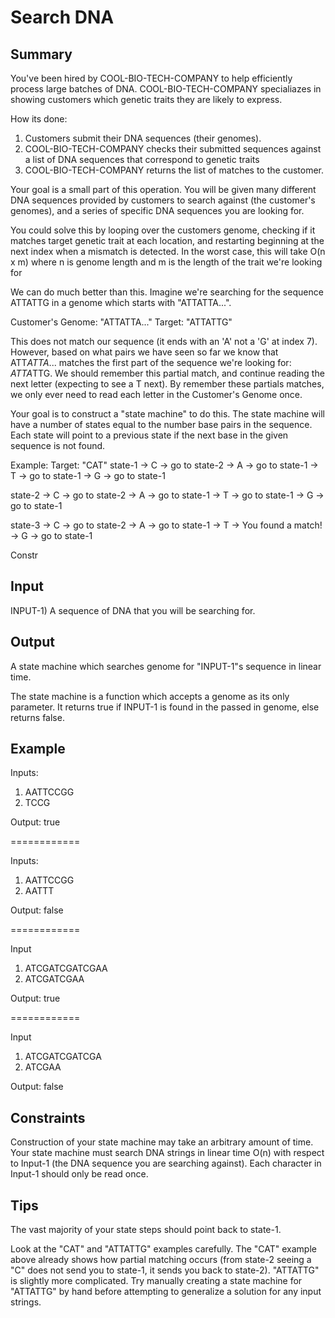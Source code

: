 # Search DNA

## Summary

You've been hired by COOL-BIO-TECH-COMPANY to help efficiently process large batches of DNA.
COOL-BIO-TECH-COMPANY specialiazes in showing customers which genetic traits they are likely to express.

How its done:
1. Customers submit their DNA sequences (their genomes).
2. COOL-BIO-TECH-COMPANY checks their submitted sequences against a list of DNA sequences that correspond to genetic traits
3. COOL-BIO-TECH-COMPANY returns the list of matches to the customer.

Your goal is a small part of this operation. You will be given many different DNA sequences provided by customers to search against (the customer's genomes), and a series of specific DNA sequences you are looking for.

You could solve this by looping over the customers genome, checking if it matches target genetic trait at each location, and restarting beginning at the next index when a mismatch is detected. In the worst case, this will take O(n x m) where n is genome length and m is the length of the trait we're looking for

We can do much better than this. Imagine we're searching for the sequence ATTATTG in a genome which starts with "ATTATTA...".

Customer's Genome: "ATTATTA..."
Target: "ATTATTG"

This does not match our sequence (it ends with an 'A' not a 'G' at index 7). However, based on what pairs we have seen so far we know that ATT*ATTA*... matches the first part of the sequence we're looking for: *ATTA*TTG. We should remember this partial match, and continue reading the next letter (expecting to see a T next). By remember these partials matches, we only ever need to read each letter in the Customer's Genome once.

Your goal is to construct a "state machine" to do this. The state machine will have a number of states equal to the number base pairs in the sequence. Each state will point to a previous state if the next base in the given sequence is not found.

Example:
Target: "CAT"
state-1 -> C -> go to state-2 
        -> A -> go to state-1
        -> T -> go to state-1
        -> G -> go to state-1

state-2 -> C -> go to state-2
        -> A -> go to state-1
        -> T -> go to state-1
        -> G -> go to state-1

state-3 -> C -> go to state-2
        -> A -> go to state-1
        -> T -> You found a match!
        -> G -> go to state-1

Constr

## Input

INPUT-1) A sequence of DNA that you will be searching for.

## Output
A state machine which searches genome for "INPUT-1"s sequence in linear time.

The state machine is a function which accepts a genome as its only parameter.
It returns true if INPUT-1 is found in the passed in genome, else returns false.

## Example

Inputs:
1) AATTCCGG
2) TCCG

Output: true

============

Inputs:
1) AATTCCGG
2) AATTT

Output: false

============

Input
1) ATCGATCGATCGAA
2) ATCGATCGAA

Output: true

============

Input
1) ATCGATCGATCGA
2) ATCGAA

Output: false

## Constraints

Construction of your state machine may take an arbitrary amount of time. Your state machine must search DNA strings in linear time O(n) with respect to Input-1 (the DNA sequence you are searching against). Each character in Input-1 should only be read once.

## Tips
The vast majority of your state steps should point back to state-1.

Look at the "CAT" and "ATTATTG" examples carefully.
The "CAT" example above already shows how partial matching occurs (from state-2 seeing a "C" does not send you to state-1, it sends you back to state-2).
"ATTATTG" is slightly more complicated. Try manually creating a state machine for "ATTATTG" by hand before attempting to generalize a solution for any input strings.

